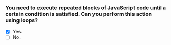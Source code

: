 ### You need to execute repeated blocks of JavaScript code until a certain condition is satisfied. Can you perform this action using loops?

- [x] Yes.
- [ ] No.
